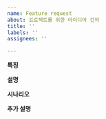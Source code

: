 ```yaml
---
name: Feature request
about: 프로젝트를 위한 아이디어 건의
title: ''
labels: ''
assignees: ''

---
```


**특징**

**설명**

**시나리오**

**추가 설명**
